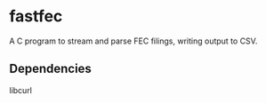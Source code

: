 # fastfec

A C program to stream and parse FEC filings, writing output to CSV.

## Dependencies

libcurl